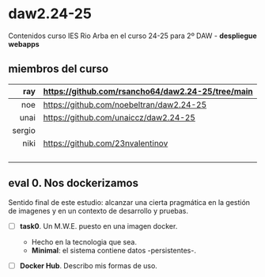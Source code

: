 # daw2.24-25

Contenidos curso IES Rio Arba en el curso 24-25 para 2º DAW - **despliegue webapps**

## miembros del curso

|ray|https://github.com/rsancho64/daw2.24-25/tree/main|
|-:|:-|
| noe | https://github.com/noebeltran/daw2.24-25 |
| unai | https://github.com/unaiccz/daw2.24-25|
|sergio||
|niki|https://github.com/23nvalentinov|
|||
|||
|||
|||


## eval 0. Nos dockerizamos

Sentido final de este estudio: alcanzar una cierta pragmática en la gestión de imagenes y en un contexto de desarrollo y pruebas.

- [ ] **task0**. Un M.W.E. puesto en una imagen docker. 
  - Hecho en la tecnologia que sea. 
  - **Minimal**: el sistema contiene datos -persistentes-.

- [ ] **Docker Hub**. Describo mis formas de uso.


